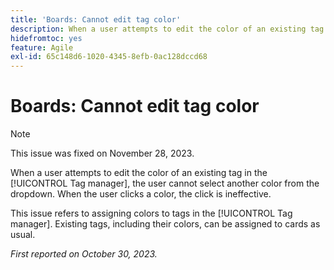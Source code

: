 ```yaml
---
title: 'Boards: Cannot edit tag color'
description: When a user attempts to edit the color of an existing tag in the Tag manager, the user cannot select another color from the dropdown. When the user clicks a color, the click is ineffective.
hidefromtoc: yes
feature: Agile
exl-id: 65c148d6-1020-4345-8efb-0ac128dccd68
---
```

# Boards: Cannot edit tag color

>[!NOTE]
>
>This issue was fixed on November 28, 2023.

When a user attempts to edit the color of an existing tag in the [!UICONTROL Tag manager], the user cannot select another color from the dropdown. When the user clicks a color, the click is ineffective.

This issue refers to assigning colors to tags in the [!UICONTROL Tag manager]. Existing tags, including their colors, can be assigned to cards as usual.

_First reported on October 30, 2023._
